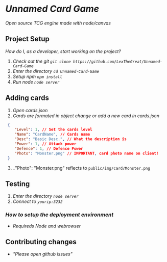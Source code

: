 # _Unnamed Card Game_

_Open source TCG engine made with node/canvas_

## Project Setup

_How do I, as a developer, start working on the project?_ 

1. _Check out the git `git clone https://github.com/LexTheGreat/Unnamed-Card-Game`_
2. _Enter the directory `cd Unnamed-Card-Game`_
3. _Setup npm `npm install`_
4. _Run node `node server`_

## Adding cards
1. _Open cards.json_
2. _Cards are formated in object change or add a new card in cards.json_
```json
 {
    "Level": 1, // Set the cards level
    "Name": "CardName", // Cards name
    "Desc": "Basic Desc.", // What the description is
    "Power": 1, // Attack power
    "Defence": 1, // Defence Power
    "Photo": "Monster.png" // IMPORTANT, card photo name on client!
 }
```
3. _"Photo": "Monster.png" reflects to `public/img/card/Monster.png`

## Testing

1. _Enter the directory `node server`_
2. _Connect to `yourip:3232`_

### _How to setup the deployment environment_

- _Requireds Node and webrowser_

## Contributing changes

- _"Please open github issues"_
